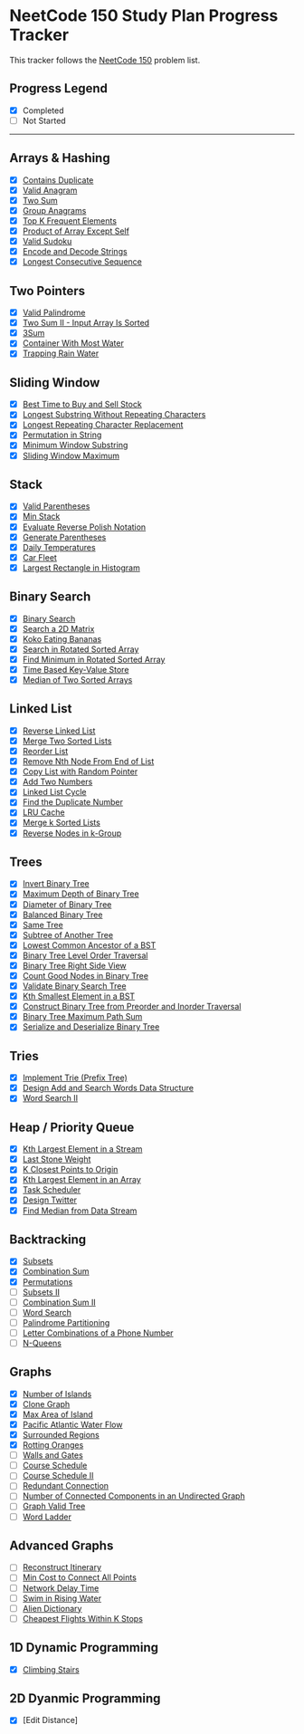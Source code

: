 
# NeetCode 150 Study Plan Progress Tracker

This tracker follows the [NeetCode 150](https://neetcode.io/practice?tab=neetcode150) problem list.

## Progress Legend

- [x] Completed
- [ ] Not Started

---

## Arrays & Hashing

- [x] [Contains Duplicate](https://leetcode.com/problems/contains-duplicate/)
- [x] [Valid Anagram](https://leetcode.com/problems/valid-anagram/)
- [x] [Two Sum](https://leetcode.com/problems/two-sum/)
- [x] [Group Anagrams](https://leetcode.com/problems/group-anagrams/)
- [x] [Top K Frequent Elements](https://leetcode.com/problems/top-k-frequent-elements/)
- [x] [Product of Array Except Self](https://leetcode.com/problems/product-of-array-except-self/)
- [x] [Valid Sudoku](https://leetcode.com/problems/valid-sudoku/)
- [x] [Encode and Decode Strings](https://leetcode.com/problems/encode-and-decode-strings/)
- [x] [Longest Consecutive Sequence](https://leetcode.com/problems/longest-consecutive-sequence/)

## Two Pointers

- [x] [Valid Palindrome](https://leetcode.com/problems/valid-palindrome/)
- [x] [Two Sum II - Input Array Is Sorted](https://leetcode.com/problems/two-sum-ii-input-array-is-sorted/)
- [x] [3Sum](https://leetcode.com/problems/3sum/)
- [x] [Container With Most Water](https://leetcode.com/problems/container-with-most-water/)
- [x] [Trapping Rain Water](https://leetcode.com/problems/trapping-rain-water/)

## Sliding Window

- [x] [Best Time to Buy and Sell Stock](https://leetcode.com/problems/best-time-to-buy-and-sell-stock/)
- [x] [Longest Substring Without Repeating Characters](https://leetcode.com/problems/longest-substring-without-repeating-characters/)
- [x] [Longest Repeating Character Replacement](https://leetcode.com/problems/longest-repeating-character-replacement/)
- [x] [Permutation in String](https://leetcode.com/problems/permutation-in-string/)
- [x] [Minimum Window Substring](https://leetcode.com/problems/minimum-window-substring/)
- [x] [Sliding Window Maximum](https://leetcode.com/problems/sliding-window-maximum/)

## Stack

- [x] [Valid Parentheses](https://leetcode.com/problems/valid-parentheses/)
- [x] [Min Stack](https://leetcode.com/problems/min-stack/)
- [x] [Evaluate Reverse Polish Notation](https://leetcode.com/problems/evaluate-reverse-polish-notation/)
- [x] [Generate Parentheses](https://leetcode.com/problems/generate-parentheses/)
- [x] [Daily Temperatures](https://leetcode.com/problems/daily-temperatures/)
- [x] [Car Fleet](https://leetcode.com/problems/car-fleet/)
- [x] [Largest Rectangle in Histogram](https://leetcode.com/problems/largest-rectangle-in-histogram/)

## Binary Search

- [x] [Binary Search](https://leetcode.com/problems/binary-search/)
- [x] [Search a 2D Matrix](https://leetcode.com/problems/search-a-2d-matrix/)
- [x] [Koko Eating Bananas](https://leetcode.com/problems/koko-eating-bananas/)
- [x] [Search in Rotated Sorted Array](https://leetcode.com/problems/search-in-rotated-sorted-array/)
- [x] [Find Minimum in Rotated Sorted Array](https://leetcode.com/problems/find-minimum-in-rotated-sorted-array/)
- [x] [Time Based Key-Value Store](https://leetcode.com/problems/time-based-key-value-store/)
- [x] [Median of Two Sorted Arrays](https://leetcode.com/problems/median-of-two-sorted-arrays/)

## Linked List

- [x] [Reverse Linked List](https://leetcode.com/problems/reverse-linked-list/)
- [x] [Merge Two Sorted Lists](https://leetcode.com/problems/merge-two-sorted-lists/)
- [x] [Reorder List](https://leetcode.com/problems/reorder-list/)
- [x] [Remove Nth Node From End of List](https://leetcode.com/problems/remove-nth-node-from-end-of-list/)
- [x] [Copy List with Random Pointer](https://leetcode.com/problems/copy-list-with-random-pointer/)
- [x] [Add Two Numbers](https://leetcode.com/problems/add-two-numbers/)
- [x] [Linked List Cycle](https://leetcode.com/problems/linked-list-cycle/)
- [x] [Find the Duplicate Number](https://leetcode.com/problems/find-the-duplicate-number/)
- [x] [LRU Cache](https://leetcode.com/problems/lru-cache/)
- [x] [Merge k Sorted Lists](https://leetcode.com/problems/merge-k-sorted-lists/)
- [x] [Reverse Nodes in k-Group](https://leetcode.com/problems/reverse-nodes-in-k-group/)

## Trees

- [x] [Invert Binary Tree](https://leetcode.com/problems/invert-binary-tree/)
- [x] [Maximum Depth of Binary Tree](https://leetcode.com/problems/maximum-depth-of-binary-tree/)
- [x] [Diameter of Binary Tree](https://leetcode.com/problems/diameter-of-binary-tree/)
- [x] [Balanced Binary Tree](https://leetcode.com/problems/balanced-binary-tree/)
- [x] [Same Tree](https://leetcode.com/problems/same-tree/)
- [x] [Subtree of Another Tree](https://leetcode.com/problems/subtree-of-another-tree/)
- [x] [Lowest Common Ancestor of a BST](https://leetcode.com/problems/lowest-common-ancestor-of-a-binary-search-tree/)
- [x] [Binary Tree Level Order Traversal](https://leetcode.com/problems/binary-tree-level-order-traversal/)
- [x] [Binary Tree Right Side View](https://leetcode.com/problems/binary-tree-right-side-view/)
- [x] [Count Good Nodes in Binary Tree](https://leetcode.com/problems/count-good-nodes-in-binary-tree/)
- [x] [Validate Binary Search Tree](https://leetcode.com/problems/validate-binary-search-tree/)
- [x] [Kth Smallest Element in a BST](https://leetcode.com/problems/kth-smallest-element-in-a-bst/)
- [x] [Construct Binary Tree from Preorder and Inorder Traversal](https://leetcode.com/problems/construct-binary-tree-from-preorder-and-inorder-traversal/)
- [x] [Binary Tree Maximum Path Sum](https://leetcode.com/problems/binary-tree-maximum-path-sum/)
- [x] [Serialize and Deserialize Binary Tree](https://leetcode.com/problems/serialize-and-deserialize-binary-tree/)

## Tries

- [x] [Implement Trie (Prefix Tree)](https://leetcode.com/problems/implement-trie-prefix-tree/)
- [x] [Design Add and Search Words Data Structure](https://leetcode.com/problems/design-add-and-search-words-data-structure/)
- [x] [Word Search II](https://leetcode.com/problems/word-search-ii/)

## Heap / Priority Queue

- [x] [Kth Largest Element in a Stream](https://leetcode.com/problems/kth-largest-element-in-a-stream/)
- [x] [Last Stone Weight](https://leetcode.com/problems/last-stone-weight/)
- [x] [K Closest Points to Origin](https://leetcode.com/problems/k-closest-points-to-origin/)
- [x] [Kth Largest Element in an Array](https://leetcode.com/problems/kth-largest-element-in-an-array/)
- [x] [Task Scheduler](https://leetcode.com/problems/task-scheduler/)
- [x] [Design Twitter](https://leetcode.com/problems/design-twitter/)
- [x] [Find Median from Data Stream](https://leetcode.com/problems/find-median-from-data-stream/)

## Backtracking

- [x] [Subsets](https://leetcode.com/problems/subsets/)
- [x] [Combination Sum](https://leetcode.com/problems/combination-sum/)
- [x] [Permutations](https://leetcode.com/problems/permutations/)
- [ ] [Subsets II](https://leetcode.com/problems/subsets-ii/)
- [ ] [Combination Sum II](https://leetcode.com/problems/combination-sum-ii/)
- [ ] [Word Search](https://leetcode.com/problems/word-search/)
- [ ] [Palindrome Partitioning](https://leetcode.com/problems/palindrome-partitioning/)
- [ ] [Letter Combinations of a Phone Number](https://leetcode.com/problems/letter-combinations-of-a-phone-number/)
- [ ] [N-Queens](https://leetcode.com/problems/n-queens/)

## Graphs

- [x] [Number of Islands](https://leetcode.com/problems/number-of-islands/)
- [x] [Clone Graph](https://leetcode.com/problems/clone-graph/)
- [x] [Max Area of Island](https://leetcode.com/problems/max-area-of-island/)
- [x] [Pacific Atlantic Water Flow](https://leetcode.com/problems/pacific-atlantic-water-flow/)
- [x] [Surrounded Regions](https://leetcode.com/problems/surrounded-regions/)
- [x] [Rotting Oranges](https://leetcode.com/problems/rotting-oranges/)
- [ ] [Walls and Gates](https://leetcode.com/problems/walls-and-gates/)
- [ ] [Course Schedule](https://leetcode.com/problems/course-schedule/)
- [ ] [Course Schedule II](https://leetcode.com/problems/course-schedule-ii/)
- [ ] [Redundant Connection](https://leetcode.com/problems/redundant-connection/)
- [ ] [Number of Connected Components in an Undirected Graph](https://leetcode.com/problems/number-of-connected-components-in-an-undirected-graph/)
- [ ] [Graph Valid Tree](https://leetcode.com/problems/graph-valid-tree/)
- [ ] [Word Ladder](https://leetcode.com/problems/word-ladder/)

## Advanced Graphs

- [ ] [Reconstruct Itinerary](https://leetcode.com/problems/reconstruct-itinerary/)
- [ ] [Min Cost to Connect All Points](https://leetcode.com/problems/min-cost-to-connect-all-points/)
- [ ] [Network Delay Time](https://leetcode.com/problems/network-delay-time/)
- [ ] [Swim in Rising Water](https://leetcode.com/problems/swim-in-rising-water/)
- [ ] [Alien Dictionary](https://leetcode.com/problems/alien-dictionary/)
- [ ] [Cheapest Flights Within K Stops](https://leetcode.com/problems/cheapest-flights-within-k-stops/)

## 1D Dynamic Programming

- [x] [Climbing Stairs](https://leetcode.com/problems/climbing-stairs/)

## 2D Dyanmic Programming
- [x] [Edit Distance]

